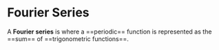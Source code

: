 # Fourier Series

A **Fourier series** is where a ==periodic== function is represented as the ==sum== of ==trigonometric functions==.

<!--SR:!2025-10-02,3,252!2025-10-02,3,252!2025-10-02,3,252-->
